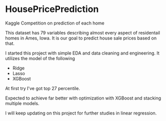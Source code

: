# HousePricePrediction
Kaggle Competition on prediction of each home

This dataset has 79 variables describing almost every aspect of residentail homes in Ames, Iowa. It is our goal to predict house sale prices based on that.

I started this project with simple EDA and data cleaning and engineering.
It utilizes the model of the following
- Ridge
- Lasso
- XGBoost

At first try I've got top 27 percentile.

Expected to achieve far better with optimization with XGBoost and stacking multiple models.

I will keep updating on this project for further studies in linear regression.
